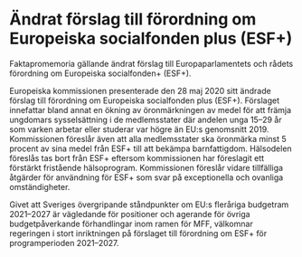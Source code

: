 # Ändrat förslag till förordning om Europeiska socialfonden plus (ESF+)

Faktapromemoria gällande ändrat förslag till Europaparlamentets och rådets förordning om Europeiska socialfonden\+ (ESF\+).

Europeiska kommissionen presenterade den 28 maj 2020 sitt ändrade förslag till förordning om Europeiska socialfonden plus (ESF\+). Förslaget innefattar bland annat en ökning av öronmärkningen av medel för att främja ungdomars sysselsättning i de medlemsstater där andelen unga 15–29 år som varken arbetar eller studerar var högre än EU:s genomsnitt 2019\. Kommissionen föreslår även att alla medlemsstater ska öronmärka minst 5 procent av sina medel från ESF\+ till att bekämpa barnfattigdom. Hälsodelen föreslås tas bort från ESF\+ eftersom kommissionen har föreslagit ett förstärkt fristående hälsoprogram. Kommissionen föreslår vidare tillfälliga åtgärder för användning för ESF\+ som svar på exceptionella och ovanliga omständigheter.

Givet att Sveriges övergripande ståndpunkter om EU:s fleråriga budgetram 2021–2027 är vägledande för positioner och agerande för övriga budgetpåverkande förhandlingar inom ramen för MFF, välkomnar regeringen i stort inriktningen på förslaget till förordning om ESF\+ för programperioden 2021–2027\.
